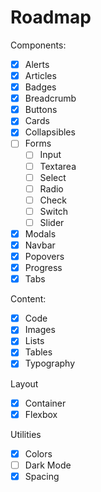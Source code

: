 # Roadmap

Components:

- [x] Alerts
- [x] Articles
- [x] Badges
- [x] Breadcrumb
- [x] Buttons
- [x] Cards
- [x] Collapsibles
- [ ] Forms
  - [ ] Input
  - [ ] Textarea
  - [ ] Select
  - [ ] Radio
  - [ ] Check
  - [ ] Switch
  - [ ] Slider
- [x] Modals
- [x] Navbar
- [x] Popovers
- [x] Progress
- [x] Tabs

Content:

- [x] Code
- [x] Images
- [x] Lists
- [x] Tables
- [x] Typography

Layout

- [x] Container
- [x] Flexbox

Utilities

- [x] Colors
- [ ] Dark Mode
- [x] Spacing
